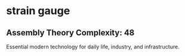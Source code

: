 # strain gauge

## Assembly Theory Complexity: 48
Essential modern technology for daily life, industry, and infrastructure.
